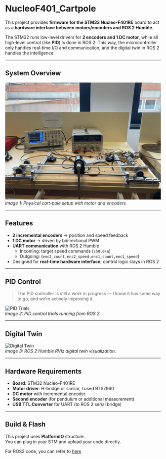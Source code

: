 # NucleoF401_Cartpole

This project provides **firmware for the STM32 Nucleo-F401RE** board to act as a **hardware interface between motors/encoders and ROS 2 Humble**.  

The STM32 runs low-level drivers for **2 encoders and 1 DC motor**, while all high-level control (like **PID**) is done in ROS 2. This way, the microcontroller only handles real-time I/O and communication, and the digital twin in ROS 2 handles the intelligence.  

---

## System Overview

![System Picture](docs/img1.png)  
*Image 1: Physical cart-pole setup with motor and encoders.*

---

## Features
- **2 incremental encoders** → position and speed feedback  
- **1 DC motor** → driven by bidirectional PWM  
- **UART communication** with ROS 2 Humble  
  - Incoming: target speed commands (`s50.0\n`)  
  - Outgoing: (`enc2_count,enc2_speed,enc1_count,enc1_speed`)  
- Designed for **real-time hardware interface**; control logic stays in ROS 2  

---

## PID Control
> The PID controller is still a work in progress — I know it has some way to go, and we’re actively improving it.

![PID Trials](docs/img2.gif)  
*Image 2: PID control trials running from ROS 2.*

---

## Digital Twin

![Digital Twin](docs/img3.gif)  
*Image 3: ROS 2 Humble RViz digital twin visualization.*

---

## Hardware Requirements
- **Board**: STM32 Nucleo-F401RE  
- **Motor driver**: H-bridge or similar, I used BTS7960  
- **DC motor** with incremental encoder
- **Second encoder** (for pendulum or additional measurement)  
- **USB TTL Converter** for UART (to ROS 2 serial bridge)   

---

## Build & Flash

This project uses **PlatformIO** structure.  
You can plug in your STM and upload your code directly.

For ROS2 code, you can refer to [here](https://github.com/enesbirlik/fuzzy_ws.git)